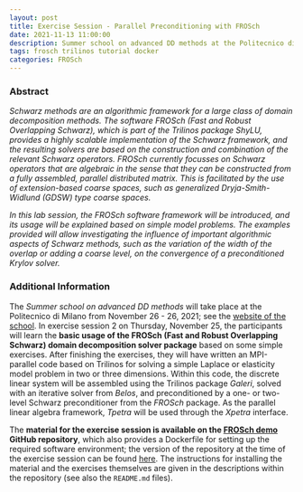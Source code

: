 ```yaml
---
layout: post
title: Exercise Session - Parallel Preconditioning with FROSch
date: 2021-11-13 11:00:00
description: Summer school on advanced DD methods at the Politecnico di Milano from 24.11.2021 to 26.11.2021
tags: frosch trilinos tutorial docker
categories: FROSch
---
```


### Abstract

*Schwarz methods are an algorithmic framework for a large class of domain decomposition methods. The software FROSch (Fast and Robust Overlapping Schwarz), which is part of the Trilinos package ShyLU, provides a highly scalable implementation of the Schwarz framework, and the resulting solvers are based on the construction and combination of the relevant Schwarz operators. FROSch currently focusses on Schwarz operators that are algebraic in the sense that they can be constructed from a fully assembled, parallel distributed matrix. This is facilitated by the use of extension-based coarse spaces, such as generalized Dryja-Smith-Widlund (GDSW) type coarse spaces.*

*In this lab session, the FROSch software framework will be introduced, and its usage will be explained based on simple model problems. The examples provided will allow investigating the influence of important algorithmic aspects of Schwarz methods, such as the variation of the width of the overlap or adding a coarse level, on the convergence of a preconditioned Krylov solver.*

### Additional Information

The *Summer school on advanced DD methods* will take place at the Politecnico di Milano from November 26 - 26, 2021; see the [website of the school](https://gciara.wordpress.com/summer-school-on-dd-methods/). In exercise session 2 on Thursday, November 25, the participants will learn the **basic usage of the FROSch (Fast and Robust Overlapping Schwarz) domain decomposition solver package** based on some simple exercises. After finishing the exercises, they will have written an MPI-parallel code based on Trilinos for solving a simple Laplace or elasticity model problem in two or three dimensions. Within this code, the discrete linear system will be assembled using the Trilinos package *Galeri*, solved with an iterative solver from *Belos*, and preconditioned by a one- or two-level Schwarz preconditioner from the *FROSch* package. As the parallel linear algebra framework, *Tpetra* will be used through the *Xpetra* interface.

The **material for the exercise session is available on the [FROSch demo](https://github.com/searhein/frosch-demo#docker-container) GitHub repository**, which also provides a Dockerfile for setting up the required software environment; the version of the repository at the time of the exercise session can be found [here](https://github.com/searhein/frosch-demo/tree/65638f98a61959eef1fd8e04c08c85a3f62d858e). The instructions for installing the material and the exercises themselves are given in the descriptions within the repository (see also the `README.md` files).
